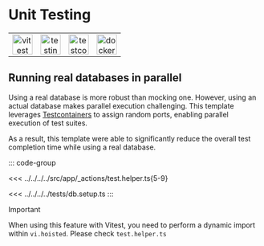 # Unit Testing

|                                                             |                                                                               |                                                                             |                                                             |
| :---------------------------------------------------------: | :---------------------------------------------------------------------------: | :-------------------------------------------------------------------------: | :---------------------------------------------------------: |
| <img src="/images/libs/vitest.png" alt="vitest" width="40"> | <img src="/images/libs/testing-library.png" alt="testing-library" width="40"> | <img src="/images/libs/testcontainers.png" alt="testcontainers" width="40"> | <img src="/images/libs/docker.png" alt="docker" width="40"> |

## Running real databases in parallel <Badge type="tip" text="Best Practice" />

Using a real database is more robust than mocking one. However, using an actual database makes parallel execution challenging. This template leverages [Testcontainers](https://testcontainers.com/) to assign random ports, enabling parallel execution of test suites.

As a result, this template were able to significantly reduce the overall test completion time while using a real database.

::: code-group

<!-- prettier-ignore -->
<<< ../../../../src/app/_actions/test.helper.ts{5-9}

<<< ../../../../tests/db.setup.ts
:::

> [!IMPORTANT]
> When using this feature with Vitest, you need to perform a dynamic import within `vi.hoisted`. Please check `test.helper.ts`
